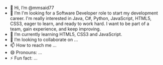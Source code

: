 - 👋 Hi, I’m @mmsaid77
- 👀 I’m I'm looking for a Software Developer role to start my development career. I'm really interested in Java, C#, Python, JavaScript, HTML5, CSS3, eager to learn, and 
ready to work hard. I want to be part of a team, gain 
experience, and keep improving. 
- 🌱 I’m currently learning HTML5, CSS3 and JavaScript.
- 💞️ I’m looking to collaborate on ...
- 📫 How to reach me ...
- 😄 Pronouns: ...
- ⚡ Fun fact: ...

<!---
mmsaid77/mmsaid77 is a ✨ special ✨ repository because its `README.md` (this file) appears on your GitHub profile.
You can click the Preview link to take a look at your changes.
--->
